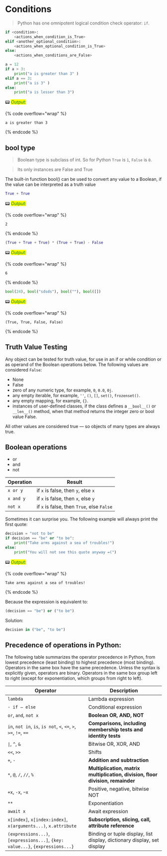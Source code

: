 # Conditions

> Python has one omnipotent logical condition check operator: ```if```.

```python
if <condition>:
    <actions_when_condition_is_True>
elif <another_optional_condition>:
    <actions_when_optional_condition_is_True>
else:
    <actions_when_conditions_are_False>
```


```python
a = 12
if a > 3: 
    print("a is greater than 3" )
elif a == 3: 
    print("a is 3" )
else: 
    print("a is lesser than 3")
```

📟 _<mark style="color:green;">Output:</mark>_

{% code overflow="wrap" %}
```
a is greater than 3
```
{% endcode %}



## bool type

> Boolean type is subclass of int. So for Python ```True``` is ```1```, ```False``` is ```0```. 

> Its only instances are False and True 

The built-in function bool() can be used to convert any value to a Boolean, if the value can be interpreted as a truth value 


```python
True + True
```




📟 _<mark style="color:green;">Output:</mark>_

{% code overflow="wrap" %}
```
2
```
{% endcode %}





```python
(True + True + True) * (True + True) - False
```




📟 _<mark style="color:green;">Output:</mark>_

{% code overflow="wrap" %}
```
6
```
{% endcode %}





```python
bool(24), bool("sdsds"), bool(""), bool([])
```




📟 _<mark style="color:green;">Output:</mark>_

{% code overflow="wrap" %}
```
(True, True, False, False)
```
{% endcode %}





## Truth Value Testing

Any object can be tested for truth value, for use in an if or while condition or as operand of the Boolean operations below. The following values are considered `False`:

* None
* False
* zero of any numeric type, for example, `0`, `0.0`, `0j`.
* any empty iterable, for example, `''`, `()`, `[]`, `set()`, `frozenset()`.
* any empty mapping, for example, `{}`.
* instances of user-defined classes, if the class defines a `__bool__()` or `__len__()` method, when that method returns the integer zero or bool value False.

All other values are considered true — so objects of many types are always true.

## Boolean operations

* or
* and
* not

| Operation    |  Result                        |
|--------------|--------------------------------|
| ```x or y```       | if ```x``` is false, then ```y```, else ```x```
| ```x and y```      | if ```x``` is false, then ```x```, else ```y```
| ```not x```        | if ```x``` is false, then ```True```, else ```False```


Sometimes it can surprise you. The following example will always print the first quote:


```python
decision = "not to be"
if decision == "be" or "to be":
    print("Take arms against a sea of troubles!")
else:
    print("You will not see this quote anyway =(")
```

📟 _<mark style="color:green;">Output:</mark>_

{% code overflow="wrap" %}
```
Take arms against a sea of troubles!
```
{% endcode %}



Because the expression is equivalent to:
```python
(decision == "be") or ("to be")
```

Solution:
```python
decision in ("be", "to be")
```

## Precedence of operations in Python:

The following table summarizes the operator precedence in Python, from lowest precedence (least binding) to highest precedence (most binding). Operators in the same box have the same precedence. Unless the syntax is explicitly given, operators are binary. Operators in the same box group left to right (except for exponentiation, which groups from right to left).


|Operator	|Description  |
|-----------|-------------|
|`lambda`                                        	| Lambda expression
|`- if – else`                                        | Conditional expression
|`or`, `and`, `not x`	                            | **Boolean OR, AND, NOT**
|`in`, `not in`, `is`, `is not`, `<`, `<=`, `>`, `>=`, `!=`, `==` |	**Comparisons, including membership tests and identity tests**
| <code>&#124;</code>, `^`, `&`                                      | Bitwise OR, XOR, AND
|`<<`, `>>`                                         | Shifts
|`+`, `-`                                           | **Addition and subtraction**
|`*`, `@`, `/`, `//`, `%`                           | **Multiplication, matrix multiplication, division, floor division, remainder** 
|`+x`, `-x`, `~x`	                                | Positive, negative, bitwise NOT
|`**`                                               | Exponentiation
|`await x`                                            | Await expression
|`x[index]`, `x[index:index]`, `x(arguments...)`, `x.attribute`                | **Subscription, slicing, call, attribute reference**
|`(expressions...)`, `[expressions...]`, `{key: value...}`, `{expressions...}` | Binding or tuple display, list display, dictionary display, set display